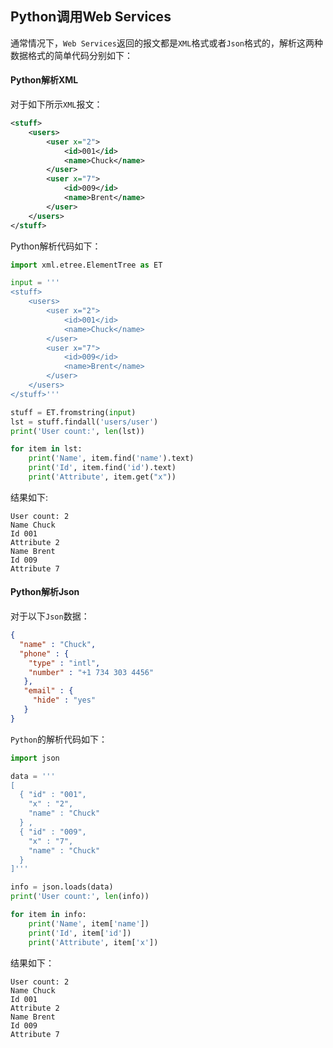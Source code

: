 ## Python调用Web Services

通常情况下，`Web Services`返回的报文都是`XML`格式或者`Json`格式的，解析这两种数据格式的简单代码分别如下：

#### Python解析XML

对于如下所示`XML`报文：

```xml
<stuff>
    <users>
        <user x="2">
            <id>001</id>
            <name>Chuck</name>
        </user>
        <user x="7">
            <id>009</id>
            <name>Brent</name>
        </user>
    </users>
</stuff>
```

Python解析代码如下：

```python
import xml.etree.ElementTree as ET

input = '''
<stuff>
    <users>
        <user x="2">
            <id>001</id>
            <name>Chuck</name>
        </user>
        <user x="7">
            <id>009</id>
            <name>Brent</name>
        </user>
    </users>
</stuff>'''

stuff = ET.fromstring(input)
lst = stuff.findall('users/user')
print('User count:', len(lst))

for item in lst:
    print('Name', item.find('name').text)
    print('Id', item.find('id').text)
    print('Attribute', item.get("x"))
```

结果如下:

```
User count: 2
Name Chuck
Id 001
Attribute 2
Name Brent
Id 009
Attribute 7
```



#### Python解析Json

对于以下`Json`数据：

```json
{
  "name" : "Chuck",
  "phone" : {
    "type" : "intl",
    "number" : "+1 734 303 4456"
   },
   "email" : {
     "hide" : "yes"
   }
}
```

`Python`的解析代码如下：

```python
import json

data = '''
[
  { "id" : "001",
    "x" : "2",
    "name" : "Chuck"
  } ,
  { "id" : "009",
    "x" : "7",
    "name" : "Chuck"
  }
]'''

info = json.loads(data)
print('User count:', len(info))

for item in info:
    print('Name', item['name'])
    print('Id', item['id'])
    print('Attribute', item['x'])

```

结果如下：

```
User count: 2
Name Chuck
Id 001
Attribute 2
Name Brent
Id 009
Attribute 7
```

